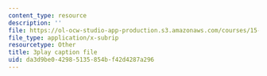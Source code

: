 ```yaml
---
content_type: resource
description: ''
file: https://ol-ocw-studio-app-production.s3.amazonaws.com/courses/15-071-the-analytics-edge-spring-2017/da3d9be042985135854bf42d4287a296_IZ0qGEZkTIw.vtt
file_type: application/x-subrip
resourcetype: Other
title: 3play caption file
uid: da3d9be0-4298-5135-854b-f42d4287a296
---
```

